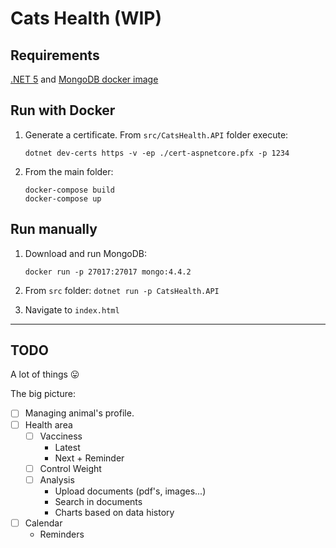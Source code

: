 # Cats Health (WIP)

## Requirements

[.NET 5](https://dotnet.microsoft.com/download/dotnet/5.0) and [MongoDB docker image](https://hub.docker.com/_/mongo)

## Run with Docker

1. Generate a certificate. From `src/CatsHealth.API` folder execute:

    ```
    dotnet dev-certs https -v -ep ./cert-aspnetcore.pfx -p 1234
    ```

2. From the main folder: 

    ```
    docker-compose build
    docker-compose up
    ```

## Run manually

1. Download and run MongoDB:

    ```
    docker run -p 27017:27017 mongo:4.4.2
    ```

2. From `src` folder: `dotnet run -p CatsHealth.API`

3. Navigate to `index.html`

---

## TODO

A lot of things 😛

The big picture:

- [ ] Managing animal's profile.
- [ ] Health area
    - [ ] Vacciness
        - Latest
        - Next + Reminder
    - [ ] Control Weight
    - [ ] Analysis
        - Upload documents (pdf's, images...)
        - Search in documents
        - Charts based on data history
- [ ] Calendar
    - Reminders
